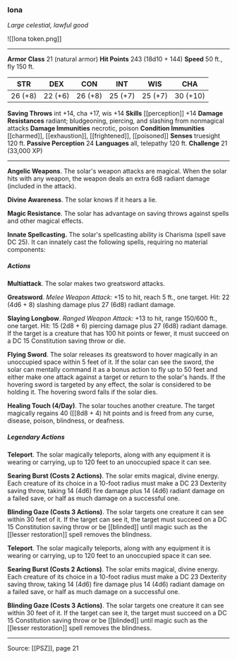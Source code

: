 ### Iona
_Large celestial, lawful good_

![[Iona token.png]]




---

**Armor Class** 21 (natural armor)
**Hit Points** 243 (18d10 + 144)
**Speed** 50 ft., fly 150 ft.

| STR     | DEX     | CON     | INT     | WIS     | CHA     |
|---------|---------|---------|---------|---------|---------|
| 26 (+8) | 22 (+6) | 26 (+8) | 25 (+7) | 25 (+7) | 30 (+10) |

**Saving Throws** int +14, cha +17, wis +14
**Skills** [[perception]] +14
**Damage Resistances** radiant; bludgeoning, piercing, and slashing from nonmagical attacks
**Damage Immunities** necrotic, poison
**Condition Immunities** [[charmed]], [[exhaustion]], [[frightened]], [[poisoned]]
**Senses** truesight 120 ft.
**Passive Perception** 24
**Languages** all, telepathy 120 ft.
**Challenge** 21 (33,000 XP)

---

**Angelic Weapons**. The solar's weapon attacks are magical. When the solar hits with any weapon, the weapon deals an extra 6d8 radiant damage (included in the attack).

**Divine Awareness**. The solar knows if it hears a lie.

**Magic Resistance**. The solar has advantage on saving throws against spells and other magical effects.

**Innate Spellcasting.** The solar's spellcasting ability is Charisma (spell save DC 25). It can innately cast the following spells, requiring no material components:

##### Actions
**Multiattack**. The solar makes two greatsword attacks.

**Greatsword**. _Melee Weapon Attack:_ +15 to hit, reach 5 ft., one target. Hit: 22 (4d6 + 8) slashing damage plus 27 (6d8) radiant damage.

**Slaying Longbow**. _Ranged Weapon Attack:_ +13 to hit, range 150/600 ft., one target. Hit: 15 (2d8 + 6) piercing damage plus 27 (6d8) radiant damage. If the target is a creature that has 100 hit points or fewer, it must succeed on a DC 15 Constitution saving throw or die.

**Flying Sword**. The solar releases its greatsword to hover magically in an unoccupied space within 5 feet of it. If the solar can see the sword, the solar can mentally command it as a bonus action to fly up to 50 feet and either make one attack against a target or return to the solar's hands. If the hovering sword is targeted by any effect, the solar is considered to be holding it. The hovering sword falls if the solar dies.

**Healing Touch (4/Day)**. The solar touches another creature. The target magically regains 40 ([[8d8 + 4) hit points and is freed from any curse, disease, poison, blindness, or deafness.

##### Legendary Actions
**Teleport**. The solar magically teleports, along with any equipment it is wearing or carrying, up to 120 feet to an unoccupied space it can see.

**Searing Burst (Costs 2 Actions)**. The solar emits magical, divine energy. Each creature of its choice in a 10-foot radius must make a DC 23 Dexterity saving throw, taking 14 (4d6) fire damage plus 14 (4d6) radiant damage on a failed save, or half as much damage on a successful one.

**Blinding Gaze (Costs 3 Actions)**. The solar targets one creature it can see within 30 feet of it. If the target can see it, the target must succeed on a DC 15 Constitution saving throw or be [[blinded]] until magic such as the [[lesser restoration]] spell removes the blindness.

**Teleport**. The solar magically teleports, along with any equipment it is wearing or carrying, up to 120 feet to an unoccupied space it can see.

**Searing Burst (Costs 2 Actions)**. The solar emits magical, divine energy. Each creature of its choice in a 10-foot radius must make a DC 23 Dexterity saving throw, taking 14 (4d6) fire damage plus 14 (4d6) radiant damage on a failed save, or half as much damage on a successful one.

**Blinding Gaze (Costs 3 Actions)**. The solar targets one creature it can see within 30 feet of it. If the target can see it, the target must succeed on a DC 15 Constitution saving throw or be [[blinded]] until magic such as the [[lesser restoration]] spell removes the blindness.


---

Source: [[PSZ]], page 21